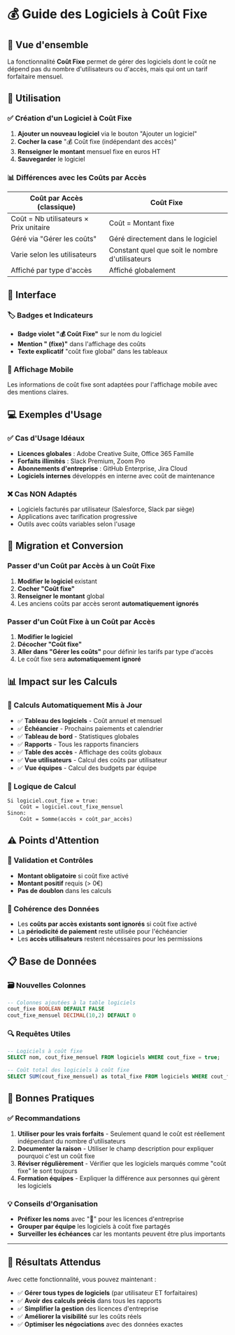 # 💰 Guide des Logiciels à Coût Fixe

## 🎯 Vue d'ensemble

La fonctionnalité **Coût Fixe** permet de gérer des logiciels dont le coût ne dépend pas du nombre d'utilisateurs ou d'accès, mais qui ont un tarif forfaitaire mensuel.

## 🔧 Utilisation

### ✅ Création d'un Logiciel à Coût Fixe

1. **Ajouter un nouveau logiciel** via le bouton "Ajouter un logiciel"
2. **Cocher la case** "💰 Coût fixe (indépendant des accès)"
3. **Renseigner le montant** mensuel fixe en euros HT
4. **Sauvegarder** le logiciel

### 📊 Différences avec les Coûts par Accès

| **Coût par Accès (classique)** | **Coût Fixe** |
|---|---|
| Coût = Nb utilisateurs × Prix unitaire | Coût = Montant fixe |
| Géré via "Gérer les coûts" | Géré directement dans le logiciel |
| Varie selon les utilisateurs | Constant quel que soit le nombre d'utilisateurs |
| Affiché par type d'accès | Affiché globalement |

## 🎨 Interface

### 🏷️ Badges et Indicateurs
- **Badge violet "💰 Coût Fixe"** sur le nom du logiciel
- **Mention " (fixe)"** dans l'affichage des coûts
- **Texte explicatif** "coût fixe global" dans les tableaux

### 📱 Affichage Mobile
Les informations de coût fixe sont adaptées pour l'affichage mobile avec des mentions claires.

## 💻 Exemples d'Usage

### ✅ Cas d'Usage Idéaux
- **Licences globales** : Adobe Creative Suite, Office 365 Famille
- **Forfaits illimités** : Slack Premium, Zoom Pro 
- **Abonnements d'entreprise** : GitHub Enterprise, Jira Cloud
- **Logiciels internes** développés en interne avec coût de maintenance

### ❌ Cas NON Adaptés
- Logiciels facturés par utilisateur (Salesforce, Slack par siège)
- Applications avec tarification progressive
- Outils avec coûts variables selon l'usage

## 🔄 Migration et Conversion

### Passer d'un Coût par Accès à un Coût Fixe
1. **Modifier le logiciel** existant
2. **Cocher "Coût fixe"**
3. **Renseigner le montant** global
4. Les anciens coûts par accès seront **automatiquement ignorés**

### Passer d'un Coût Fixe à un Coût par Accès
1. **Modifier le logiciel**
2. **Décocher "Coût fixe"** 
3. **Aller dans "Gérer les coûts"** pour définir les tarifs par type d'accès
4. Le coût fixe sera **automatiquement ignoré**

## 📊 Impact sur les Calculs

### 🧮 Calculs Automatiquement Mis à Jour
- ✅ **Tableau des logiciels** - Coût annuel et mensuel
- ✅ **Échéancier** - Prochains paiements et calendrier
- ✅ **Tableau de bord** - Statistiques globales
- ✅ **Rapports** - Tous les rapports financiers
- ✅ **Table des accès** - Affichage des coûts globaux
- ✅ **Vue utilisateurs** - Calcul des coûts par utilisateur
- ✅ **Vue équipes** - Calcul des budgets par équipe

### 🔢 Logique de Calcul
```
Si logiciel.cout_fixe = true:
    Coût = logiciel.cout_fixe_mensuel
Sinon:
    Coût = Somme(accès × coût_par_accès)
```

## ⚠️ Points d'Attention

### 🚨 Validation et Contrôles
- **Montant obligatoire** si coût fixe activé
- **Montant positif** requis (> 0€)
- **Pas de doublon** dans les calculs

### 🔄 Cohérence des Données
- Les **coûts par accès existants sont ignorés** si coût fixe activé
- La **périodicité de paiement** reste utilisée pour l'échéancier
- Les **accès utilisateurs** restent nécessaires pour les permissions

## 📋 Base de Données

### 🗃️ Nouvelles Colonnes
```sql
-- Colonnes ajoutées à la table logiciels
cout_fixe BOOLEAN DEFAULT FALSE
cout_fixe_mensuel DECIMAL(10,2) DEFAULT 0
```

### 🔍 Requêtes Utiles
```sql
-- Logiciels à coût fixe
SELECT nom, cout_fixe_mensuel FROM logiciels WHERE cout_fixe = true;

-- Coût total des logiciels à coût fixe
SELECT SUM(cout_fixe_mensuel) as total_fixe FROM logiciels WHERE cout_fixe = true;
```

## 🎯 Bonnes Pratiques

### ✅ Recommandations
1. **Utiliser pour les vrais forfaits** - Seulement quand le coût est réellement indépendant du nombre d'utilisateurs
2. **Documenter la raison** - Utiliser le champ description pour expliquer pourquoi c'est un coût fixe
3. **Réviser régulièrement** - Vérifier que les logiciels marqués comme "coût fixe" le sont toujours
4. **Formation équipes** - Expliquer la différence aux personnes qui gèrent les logiciels

### 💡 Conseils d'Organisation
- **Préfixer les noms** avec "🏢" pour les licences d'entreprise
- **Grouper par équipe** les logiciels à coût fixe partagés
- **Surveiller les échéances** car les montants peuvent être plus importants

---

## 🚀 Résultats Attendus

Avec cette fonctionnalité, vous pouvez maintenant :
- ✅ **Gérer tous types de logiciels** (par utilisateur ET forfaitaires)
- ✅ **Avoir des calculs précis** dans tous les rapports
- ✅ **Simplifier la gestion** des licences d'entreprise
- ✅ **Améliorer la visibilité** sur les coûts réels
- ✅ **Optimiser les négociations** avec des données exactes